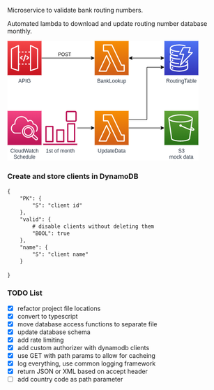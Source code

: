 Microservice to validate bank routing numbers.

Automated lambda to download and update routing number database monthly.

![diagram](./images/diagram.png)


### Create and store clients in DynamoDB

```
{
    "PK": {
        "S": "client id"
    },
    "valid": {
        # disable clients without deleting them
        "BOOL": true
    },
    "name": {
        "S": "client name"
    }

}
```


### TODO List
- [x] refactor project file locations
- [x] convert to typescript
- [x] move database access functions to separate file
- [x] update database schema
- [x] add rate limiting
- [x] add custom authorizer with dynamodb clients
- [x] use GET with path params to allow for cacheing
- [x] log everything, use common logging framework
- [x] return JSON or XML based on accept header
- [ ] add country code as path parameter

